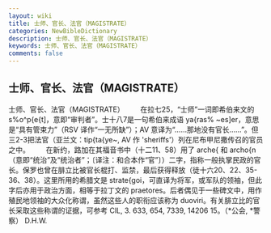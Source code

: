 ```yaml
---
layout: wiki
title: 士师、官长、法官（MAGISTRATE）
categories: NewBibleDictionary
description: 士师、官长、法官（MAGISTRATE）
keywords: 士师、官长、法官（MAGISTRATE）
comments: false
---
```


## 士师、官长、法官（MAGISTRATE）



士师、官长、法官（MAGISTRATE）
　　在拉七25，“士师”一词即希伯来文的 s%o^p{e{t]，意即“审判者”。士十八7是一句希伯来成语 ya{ras% ~es]er，意思是“具有管束力”（RSV 译作“一无所缺”）；AV 意译为“……那地没有官长……”。但三2-3把法官（亚兰文：tip{ta{ye~, AV 作 'sheriffs'）列在尼布甲尼撒传召的官员之中。
　　在新约，路加在其福音书中（十二11、58）用了 arche{ 和 archo{n （意即“统治”及“统治者”；〔译注：和合本作“官”〕）二字，指称一般执掌民政的官长。保罗也曾在腓立比被官长棍打、监禁，最后获得释放（徒十六20、22、35-36、38）。这里所用的希腊文是 strate{goi，可直译为将军，或军队的领袖，但此字后亦用于政治方面，相等于拉丁文的 praetores。后者偶见于一些碑文中，用作殖民地领袖的大众化称谓，虽然这些人的职衔应该称为 duoviri。有关腓立比的官长采取这些称谓的证据，可参考 ClL,
3. 633, 654, 7339, 14206 15。（*公会, *警察）
D.H.W.




